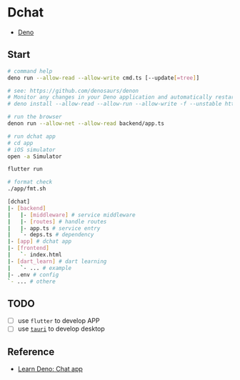 # Dchat

* [Deno](https://deno.land)

## Start

```bash
# command help
deno run --allow-read --allow-write cmd.ts [--update[=tree]]

# see: https://github.com/denosaurs/denon
# Monitor any changes in your Deno application and automatically restart
# deno install --allow-read --allow-run --allow-write -f --unstable https://deno.land/x/denon/denon.ts

# run the browser
denon run --allow-net --allow-read backend/app.ts

# run dchat app
# cd app
# iOS simulator
open -a Simulator

flutter run

# format check
./app/fmt.sh
```

```bash
[dchat]
|- [backend]
|   |- [middleware] # service middleware
|   |- [routes] # handle routes
|   |- app.ts # service entry
|   `- deps.ts # dependency
|- [app] # dchat app
|- [frontend]
|   `- index.html
|- [dart_learn] # dart learning
|   `- ... # example
|- .env # config
`- ... # othere
```

## TODO

* [ ] use `flutter` to develop APP
* [ ] use [`tauri`](https://github.com/tauri-apps/tauri) to develop desktop

## Reference

* [Learn Deno: Chat app](https://aralroca.com/blog/learn-deno-chat-app)
